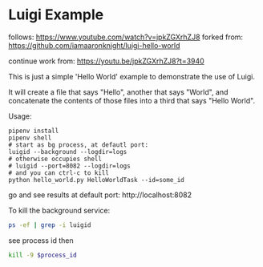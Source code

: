 # Luigi Example

follows: https://www.youtube.com/watch?v=jpkZGXrhZJ8
forked from: https://github.com/iamaaronknight/luigi-hello-world

continue work from: https://youtu.be/jpkZGXrhZJ8?t=3940

This is just a simple 'Hello World' example to demonstrate the use of Luigi.

It will create a file that says "Hello", another that says "World", and concatenate the contents of those files into a third that says "Hello World". 

Usage:

```
pipenv install
pipenv shell
# start as bg process, at defautl port:
luigid --background --logdir=logs
# otherwise occupies shell
# luigid --port=8082 --logdir=logs
# and you can ctrl-c to kill
python hello_world.py HelloWorldTask --id=some_id
```
go and see results at default port:
http://localhost:8082

To kill the background service:
```bash
ps -ef | grep -i luigid
```
see process id
then
```bash
kill -9 $process_id
```